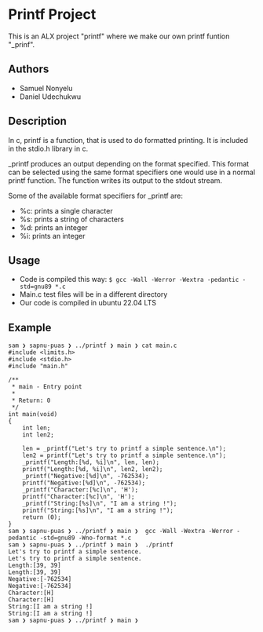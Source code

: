 # Printf Project

This is an ALX project "printf" where we make our own printf funtion "_prinf".

## Authors
+ Samuel Nonyelu
+ Daniel Udechukwu

## Description
In c, printf is a function, that is used to do formatted printing. It is included in the stdio.h library in c.

_printf produces an output depending on the format specified. This format can be selected using the same format specifiers one would use in a normal printf function. The function writes its output to the stdout stream.

Some of the available format specifiers for _printf are:
+ %c: prints a single character
+ %s: prints a string of characters
+ %d: prints an integer
+ %i: prints an integer

## Usage
+ Code is compiled this way: `$ gcc -Wall -Werror -Wextra -pedantic -std=gnu89 *.c`
+ Main.c test files will be in a different directory
+ Our code is compiled in ubuntu 22.04 LTS

## Example

```
sam ❯ sapnu-puas ❯ ../printf ❯ main ❯ cat main.c
#include <limits.h>
#include <stdio.h>
#include "main.h"

/**
 * main - Entry point
 *
 * Return: 0
 */
int main(void)
{
    int len;
    int len2;

    len = _printf("Let's try to printf a simple sentence.\n");
    len2 = printf("Let's try to printf a simple sentence.\n");
    _printf("Length:[%d, %i]\n", len, len);
    printf("Length:[%d, %i]\n", len2, len2);
    _printf("Negative:[%d]\n", -762534);
    printf("Negative:[%d]\n", -762534);
    _printf("Character:[%c]\n", 'H');
    printf("Character:[%c]\n", 'H');
    _printf("String:[%s]\n", "I am a string !");
    printf("String:[%s]\n", "I am a string !");
    return (0);
}
sam ❯ sapnu-puas ❯ ../printf ❯ main ❯  gcc -Wall -Wextra -Werror -pedantic -std=gnu89 -Wno-format *.c
sam ❯ sapnu-puas ❯ ../printf ❯ main ❯  ./printf
Let's try to printf a simple sentence.
Let's try to printf a simple sentence.
Length:[39, 39]
Length:[39, 39]
Negative:[-762534]
Negative:[-762534]
Character:[H]
Character:[H]
String:[I am a string !]
String:[I am a string !]
sam ❯ sapnu-puas ❯ ../printf ❯ main ❯ 
